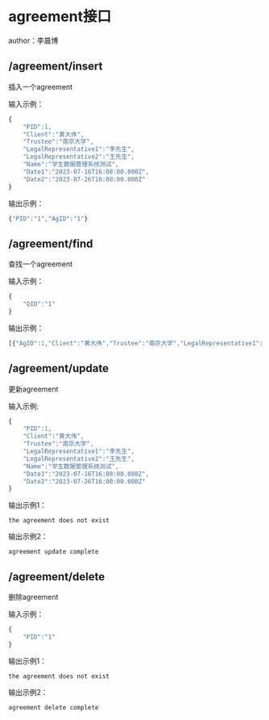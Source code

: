 # agreement接口
author：李晨博

## /agreement/insert
插入一个agreement

输入示例：
```js
{
    "PID":1,
    "Client":"黄大伟",
    "Trustee":"南京大学",
    "LegalRepresentative1":"李先生",
    "LegalRepresentative2":"王先生",
    "Name":"学生数据管理系统测试",
    "Date1":"2023-07-16T16:00:00.000Z",
    "Date2":"2023-07-26T16:00:00.000Z"     
}
```

输出示例：
```js
{"PID":"1","AgID":"1"}
```

## /agreement/find
查找一个agreement

输入示例：
```js
{
    "QID":"1"
}
```
输出示例：
```js
[{"AgID":1,"Client":"黄大伟","Trustee":"南京大学","LegalRepresentative1":"李先生","LegalRepresentative2":"王先生","Name":"学生数据管理系统测试","Date1":"2023-07-16T16:00:00.000Z","Date2":"2023-07-26T16:00:00.000Z" }]
```

## /agreement/update
更新agreement

输入示例:
```js
{
    "PID":1,
    "Client":"黄大伟",
    "Trustee":"南京大学",
    "LegalRepresentative1":"李先生",
    "LegalRepresentative2":"王先生",
    "Name":"学生数据管理系统测试",
    "Date1":"2023-07-16T16:00:00.000Z",
    "Date2":"2023-07-26T16:00:00.000Z"     
}
```

输出示例1：
```
the agreement does not exist
```
输出示例2：
```
agreement update complete
```

## /agreement/delete
删除agreement

输入示例：
```js
{
    "PID":"1"
}
```
输出示例1：
```
the agreement does not exist
```
输出示例2：
```
agreement delete complete
```
